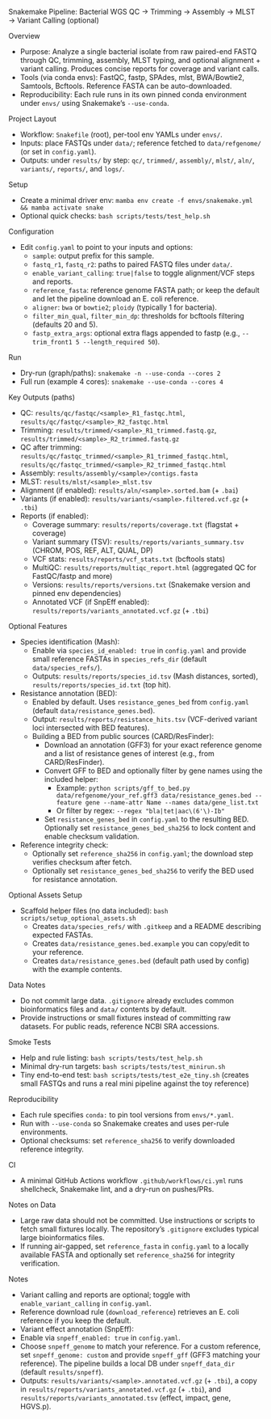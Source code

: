 Snakemake Pipeline: Bacterial WGS QC → Trimming → Assembly → MLST → Variant Calling (optional)

Overview
- Purpose: Analyze a single bacterial isolate from raw paired-end FASTQ through QC, trimming, assembly, MLST typing, and optional alignment + variant calling. Produces concise reports for coverage and variant calls.
- Tools (via conda envs): FastQC, fastp, SPAdes, mlst, BWA/Bowtie2, Samtools, Bcftools. Reference FASTA can be auto-downloaded.
- Reproducibility: Each rule runs in its own pinned conda environment under `envs/` using Snakemake’s `--use-conda`.

Project Layout
- Workflow: `Snakefile` (root), per-tool env YAMLs under `envs/`.
- Inputs: place FASTQs under `data/`; reference fetched to `data/refgenome/` (or set in `config.yaml`).
- Outputs: under `results/` by step: `qc/`, `trimmed/`, `assembly/`, `mlst/`, `aln/`, `variants/`, `reports/`, and `logs/`.

Setup
- Create a minimal driver env: `mamba env create -f envs/snakemake.yml && mamba activate snake`
- Optional quick checks: `bash scripts/tests/test_help.sh`

 Configuration
- Edit `config.yaml` to point to your inputs and options:
  - `sample`: output prefix for this sample.
  - `fastq_r1`, `fastq_r2`: paths to paired FASTQ files under `data/`.
  - `enable_variant_calling`: `true|false` to toggle alignment/VCF steps and reports.
  - `reference_fasta`: reference genome FASTA path; or keep the default and let the pipeline download an E. coli reference.
  - `aligner`: `bwa` or `bowtie2`; `ploidy` (typically 1 for bacteria).
  - `filter_min_qual`, `filter_min_dp`: thresholds for bcftools filtering (defaults 20 and 5).
  - `fastp_extra_args`: optional extra flags appended to fastp (e.g., `--trim_front1 5 --length_required 50`).

Run
- Dry-run (graph/paths): `snakemake -n --use-conda --cores 2`
- Full run (example 4 cores): `snakemake --use-conda --cores 4`

Key Outputs (paths)
- QC: `results/qc/fastqc/<sample>_R1_fastqc.html`, `results/qc/fastqc/<sample>_R2_fastqc.html`
- Trimming: `results/trimmed/<sample>_R1_trimmed.fastq.gz`, `results/trimmed/<sample>_R2_trimmed.fastq.gz`
- QC after trimming: `results/qc/fastqc_trimmed/<sample>_R1_trimmed_fastqc.html`, `results/qc/fastqc_trimmed/<sample>_R2_trimmed_fastqc.html`
- Assembly: `results/assembly/<sample>/contigs.fasta`
- MLST: `results/mlst/<sample>_mlst.tsv`
- Alignment (if enabled): `results/aln/<sample>.sorted.bam` (+ `.bai`)
- Variants (if enabled): `results/variants/<sample>.filtered.vcf.gz` (+ `.tbi`)
- Reports (if enabled):
  - Coverage summary: `results/reports/coverage.txt` (flagstat + coverage)
  - Variant summary (TSV): `results/reports/variants_summary.tsv` (CHROM, POS, REF, ALT, QUAL, DP)
  - VCF stats: `results/reports/vcf_stats.txt` (bcftools stats)
  - MultiQC: `results/reports/multiqc_report.html` (aggregated QC for FastQC/fastp and more)
  - Versions: `results/reports/versions.txt` (Snakemake version and pinned env dependencies)
  - Annotated VCF (if SnpEff enabled): `results/reports/variants_annotated.vcf.gz` (+ `.tbi`)

Optional Features
- Species identification (Mash):
  - Enable via `species_id_enabled: true` in `config.yaml` and provide small reference FASTAs in `species_refs_dir` (default `data/species_refs/`).
  - Outputs: `results/reports/species_id.tsv` (Mash distances, sorted), `results/reports/species_id.txt` (top hit).
- Resistance annotation (BED):
  - Enabled by default. Uses `resistance_genes_bed` from `config.yaml` (default `data/resistance_genes.bed`).
  - Output: `results/reports/resistance_hits.tsv` (VCF-derived variant loci intersected with BED features).
  - Building a BED from public sources (CARD/ResFinder):
    - Download an annotation (GFF3) for your exact reference genome and a list of resistance genes of interest (e.g., from CARD/ResFinder).
    - Convert GFF to BED and optionally filter by gene names using the included helper:
      - Example: `python scripts/gff_to_bed.py data/refgenome/your_ref.gff3 data/resistance_genes.bed --feature gene --name-attr Name --names data/gene_list.txt`
      - Or filter by regex: `--regex "bla|tet|aac\(6'\)-Ib"`
    - Set `resistance_genes_bed` in `config.yaml` to the resulting BED. Optionally set `resistance_genes_bed_sha256` to lock content and enable checksum validation.
- Reference integrity check:
  - Optionally set `reference_sha256` in `config.yaml`; the download step verifies checksum after fetch.
  - Optionally set `resistance_genes_bed_sha256` to verify the BED used for resistance annotation.

Optional Assets Setup
- Scaffold helper files (no data included): `bash scripts/setup_optional_assets.sh`
  - Creates `data/species_refs/` with `.gitkeep` and a README describing expected FASTAs.
  - Creates `data/resistance_genes.bed.example` you can copy/edit to your reference.
  - Creates `data/resistance_genes.bed` (default path used by config) with the example contents.

Data Notes
- Do not commit large data. `.gitignore` already excludes common bioinformatics files and `data/` contents by default.
- Provide instructions or small fixtures instead of committing raw datasets. For public reads, reference NCBI SRA accessions.

Smoke Tests
- Help and rule listing: `bash scripts/tests/test_help.sh`
- Minimal dry-run targets: `bash scripts/tests/test_minirun.sh`
 - Tiny end-to-end test: `bash scripts/tests/test_e2e_tiny.sh` (creates small FASTQs and runs a real mini pipeline against the toy reference)

Reproducibility
- Each rule specifies `conda:` to pin tool versions from `envs/*.yaml`.
- Run with `--use-conda` so Snakemake creates and uses per-rule environments.
 - Optional checksums: set `reference_sha256` to verify downloaded reference integrity.

CI
- A minimal GitHub Actions workflow `.github/workflows/ci.yml` runs shellcheck, Snakemake lint, and a dry-run on pushes/PRs.

Notes on Data
- Large raw data should not be committed. Use instructions or scripts to fetch small fixtures locally. The repository’s `.gitignore` excludes typical large bioinformatics files.
- If running air-gapped, set `reference_fasta` in `config.yaml` to a locally available FASTA and optionally set `reference_sha256` for integrity verification.

Notes
- Variant calling and reports are optional; toggle with `enable_variant_calling` in `config.yaml`.
- Reference download rule (`download_reference`) retrieves an E. coli reference if you keep the default.
 - Variant effect annotation (SnpEff):
  - Enable via `snpeff_enabled: true` in `config.yaml`.
  - Choose `snpeff_genome` to match your reference. For a custom reference, set `snpeff_genome: custom` and provide `snpeff_gff` (GFF3 matching your reference). The pipeline builds a local DB under `snpeff_data_dir` (default `results/snpeff`).
  - Outputs: `results/variants/<sample>.annotated.vcf.gz` (+ `.tbi`), a copy in `results/reports/variants_annotated.vcf.gz` (+ `.tbi`), and `results/reports/variants_annotated.tsv` (effect, impact, gene, HGVS.p).
